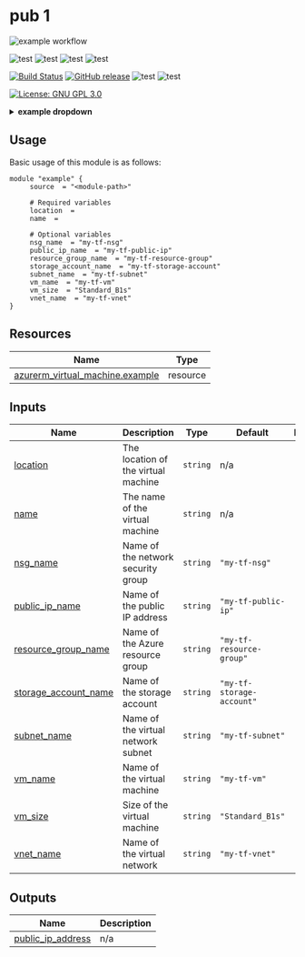 # pub 1

![example workflow](https://github.com/itArnaudov/pub/actions/workflows/actions_pre_merge.yaml/badge.svg?style=plastic)

![test](https://img.shields.io/github/issues-pr/itArnaudov/pub?style=plastic)
![test](https://img.shields.io/github/issues-pr-closed/itArnaudov/pub)
![test](https://img.shields.io/github/issues/itArnaudov/pub)
![test](https://img.shields.io/github/issues-closed/itArnaudov/pub)

[![Build Status](https://img.shields.io/github/actions/workflow/status/itArnaudov/pub/actions_pre_merge.yaml?style=plastic)](https://github.com/itArnaudov/pub/actions)
[![GitHub release](https://img.shields.io/github/release/itArnaudov/pub.svg)](https://github.com/itArnaudov/pub/releases/latest)
![test](https://img.shields.io/github/languages/top/itArnaudov/pub?style=plastic)
![test](https://img.shields.io/github/commit-activity/m/itArnaudov/pub)


[![License: GNU GPL 3.0](https://img.shields.io/badge/License-GNU%20GPL%203.0-blue.svg?style=plastic)](LICENSE)



<details markdown="1"><summary markdown="span"><b>example dropdown</b></summary><br>
  <div markdown=1>

**Example**:


  ```go
  func main() {}
  ```

>- Test
>- build 

$$1+1=2$$ 

  </div>
</details>


<!-- BEGIN_TF_DOCS -->

## Usage
Basic usage of this module is as follows:
```hcl
module "example" {
  	 source  = "<module-path>"
  
	 # Required variables
  	 location  = 
  	 name  = 
  
	 # Optional variables
  	 nsg_name  = "my-tf-nsg"
  	 public_ip_name  = "my-tf-public-ip"
  	 resource_group_name  = "my-tf-resource-group"
  	 storage_account_name  = "my-tf-storage-account"
  	 subnet_name  = "my-tf-subnet"
  	 vm_name  = "my-tf-vm"
  	 vm_size  = "Standard_B1s"
  	 vnet_name  = "my-tf-vnet"
}
```
## Resources

| Name | Type |
|------|------|
| [azurerm_virtual_machine.example](https://registry.terraform.io/providers/hashicorp/azurerm/latest/docs/resources/virtual_machine) | resource |
## Inputs

| Name | Description | Type | Default | Required |
|------|-------------|------|---------|:--------:|
| <a name="input_location"></a> [location](#input\_location) | The location of the virtual machine | `string` | n/a | yes |
| <a name="input_name"></a> [name](#input\_name) | The name of the virtual machine | `string` | n/a | yes |
| <a name="input_nsg_name"></a> [nsg\_name](#input\_nsg\_name) | Name of the network security group | `string` | `"my-tf-nsg"` | no |
| <a name="input_public_ip_name"></a> [public\_ip\_name](#input\_public\_ip\_name) | Name of the public IP address | `string` | `"my-tf-public-ip"` | no |
| <a name="input_resource_group_name"></a> [resource\_group\_name](#input\_resource\_group\_name) | Name of the Azure resource group | `string` | `"my-tf-resource-group"` | no |
| <a name="input_storage_account_name"></a> [storage\_account\_name](#input\_storage\_account\_name) | Name of the storage account | `string` | `"my-tf-storage-account"` | no |
| <a name="input_subnet_name"></a> [subnet\_name](#input\_subnet\_name) | Name of the virtual network subnet | `string` | `"my-tf-subnet"` | no |
| <a name="input_vm_name"></a> [vm\_name](#input\_vm\_name) | Name of the virtual machine | `string` | `"my-tf-vm"` | no |
| <a name="input_vm_size"></a> [vm\_size](#input\_vm\_size) | Size of the virtual machine | `string` | `"Standard_B1s"` | no |
| <a name="input_vnet_name"></a> [vnet\_name](#input\_vnet\_name) | Name of the virtual network | `string` | `"my-tf-vnet"` | no |
## Outputs

| Name | Description |
|------|-------------|
| <a name="output_public_ip_address"></a> [public\_ip\_address](#output\_public\_ip\_address) | n/a |
<!-- END_TF_DOCS -->
